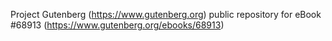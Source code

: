 Project Gutenberg (https://www.gutenberg.org) public repository for
eBook #68913 (https://www.gutenberg.org/ebooks/68913)
